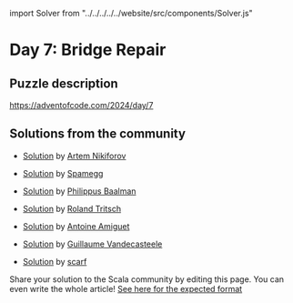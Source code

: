 import Solver from "../../../../../website/src/components/Solver.js"

# Day 7: Bridge Repair

## Puzzle description

https://adventofcode.com/2024/day/7

## Solutions from the community
- [Solution](https://github.com/nikiforo/aoc24/blob/main/src/main/scala/io/github/nikiforo/aoc24/D7T2.scala) by [Artem Nikiforov](https://github.com/nikiforo)

- [Solution](https://github.com/spamegg1/aoc/blob/master/2024/07/07.worksheet.sc#L82) by [Spamegg](https://github.com/spamegg1/)
- [Solution](https://github.com/Philippus/adventofcode/blob/main/src/main/scala/adventofcode2024/Day07.scala) by [Philippus Baalman](https://github.com/philippus)
- [Solution](https://github.com/rolandtritsch/scala3-aoc-2024/blob/trunk/src/aoc2024/Day07.scala) by [Roland Tritsch](https://github.com/rolandtritsch)
- [Solution](https://github.com/aamiguet/advent-2024/blob/main/src/main/scala/ch/aamiguet/advent2024/Day7.scala) by [Antoine Amiguet](https://github.com/aamiguet)
- [Solution](https://github.com/guycastle/advent_of_code/blob/main/src/main/scala/aoc2024/day07/DaySeven.scala) by [Guillaume Vandecasteele](https://github.com/guycastle)
- [Solution](https://github.com/scarf005/aoc-scala/blob/main/2024/day07.scala) by [scarf](https://github.com/scarf005)

Share your solution to the Scala community by editing this page.
You can even write the whole article! [See here for the expected format](https://github.com/scalacenter/scala-advent-of-code/discussions/424)

